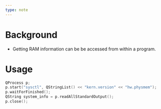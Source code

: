 ```yaml
---
type: note
---
```

# Background
- Getting RAM information can be be accessed from within a program.

# Usage
```cpp
QProcess p;
p.start("sysctl", QStringList() << "kern.version" << "hw.physmem");
p.waitForFinished();
QString system_info = p.readAllStandardOutput();
p.close();
```